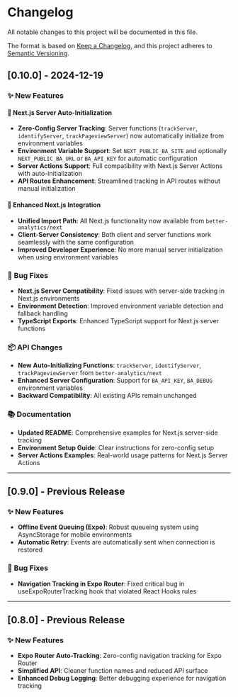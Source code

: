 # Changelog

All notable changes to this project will be documented in this file.

The format is based on [Keep a Changelog](https://keepachangelog.com/en/1.0.0/),
and this project adheres to [Semantic Versioning](https://semver.org/spec/v2.0.0.html).

## [0.10.0] - 2024-12-19

### ✨ New Features

#### 🚀 Next.js Server Auto-Initialization
- **Zero-Config Server Tracking**: Server functions (`trackServer`, `identifyServer`, `trackPageviewServer`) now automatically initialize from environment variables
- **Environment Variable Support**: Set `NEXT_PUBLIC_BA_SITE` and optionally `NEXT_PUBLIC_BA_URL` or `BA_API_KEY` for automatic configuration
- **Server Actions Support**: Full compatibility with Next.js Server Actions with auto-initialization
- **API Routes Enhancement**: Streamlined tracking in API routes without manual initialization

#### 🔧 Enhanced Next.js Integration
- **Unified Import Path**: All Next.js functionality now available from `better-analytics/next`
- **Client-Server Consistency**: Both client and server functions work seamlessly with the same configuration
- **Improved Developer Experience**: No more manual server initialization when using environment variables

### 🐛 Bug Fixes
- **Next.js Server Compatibility**: Fixed issues with server-side tracking in Next.js environments
- **Environment Detection**: Improved environment variable detection and fallback handling
- **TypeScript Exports**: Enhanced TypeScript support for Next.js server functions

### 📦 API Changes
- **New Auto-Initializing Functions**: `trackServer`, `identifyServer`, `trackPageviewServer` from `better-analytics/next` 
- **Enhanced Server Configuration**: Support for `BA_API_KEY`, `BA_DEBUG` environment variables
- **Backward Compatibility**: All existing APIs remain unchanged

### 📚 Documentation
- **Updated README**: Comprehensive examples for Next.js server-side tracking
- **Environment Setup Guide**: Clear instructions for zero-config setup
- **Server Actions Examples**: Real-world usage patterns for Next.js Server Actions

---

## [0.9.0] - Previous Release

### ✨ New Features
- **Offline Event Queuing (Expo)**: Robust queueing system using AsyncStorage for mobile environments
- **Automatic Retry**: Events are automatically sent when connection is restored

### 🐛 Bug Fixes  
- **Navigation Tracking in Expo Router**: Fixed critical bug in useExpoRouterTracking hook that violated React Hooks rules

---

## [0.8.0] - Previous Release

### ✨ New Features
- **Expo Router Auto-Tracking**: Zero-config navigation tracking for Expo Router
- **Simplified API**: Cleaner function names and reduced API surface
- **Enhanced Debug Logging**: Better debugging experience for navigation tracking 